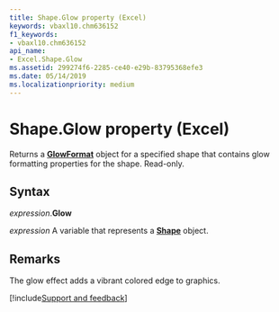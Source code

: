 ```yaml
---
title: Shape.Glow property (Excel)
keywords: vbaxl10.chm636152
f1_keywords:
- vbaxl10.chm636152
api_name:
- Excel.Shape.Glow
ms.assetid: 299274f6-2285-ce40-e29b-83795368efe3
ms.date: 05/14/2019
ms.localizationpriority: medium
---
```



# Shape.Glow property (Excel)

Returns a **[GlowFormat](Office.GlowFormat.md)** object for a specified shape that contains glow formatting properties for the shape. Read-only.


## Syntax

_expression_.**Glow**

_expression_ A variable that represents a **[Shape](Excel.Shape.md)** object.


## Remarks

The glow effect adds a vibrant colored edge to graphics.



[!include[Support and feedback](~/includes/feedback-boilerplate.md)]